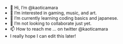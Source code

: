 - 👋 Hi, I’m @kaoticamara
- 👀 I’m interested in gaming, music, and art.
- 🌱 I’m currently learning coding basics and japanese.
- 💞️ I’m not looking to collaborate just yet.
- 📫 How to reach me ... on twitter @kaoticamara
- I really hope I can edit this later!
<!---
kaoticamara/kaoticamara is a ✨ special ✨ repository because its `README.md` (this file) appears on your GitHub profile.
You can click the Preview link to take a look at your changes.
--->

